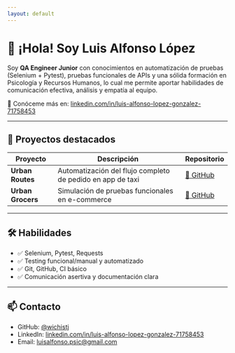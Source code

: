 ```yaml
---
layout: default
---
```


<link rel="stylesheet" href="/assets/css/style.css">

# 👋 ¡Hola! Soy Luis Alfonso López

Soy **QA Engineer Junior** con conocimientos en automatización de pruebas (Selenium + Pytest), pruebas funcionales de APIs y una sólida formación en Psicología y Recursos Humanos, lo cual me permite aportar habilidades de comunicación efectiva, análisis y empatía al equipo.

📍 Conóceme más en: [linkedin.com/in/luis-alfonso-lopez-gonzalez-71758453](https://www.linkedin.com/in/luis-alfonso-lopez-gonzalez-71758453/)

---

## 🚀 Proyectos destacados

| Proyecto        | Descripción                                                | Repositorio |
|----------------|------------------------------------------------------------|-------------|
| **Urban Routes**  | Automatización del flujo completo de pedido en app de taxi | [🔗 GitHub](https://github.com/wichistj/Urban-Routes-e) |
| **Urban Grocers** | Simulación de pruebas funcionales en e-commerce            | [🔗 GitHub](https://github.com/wichistj/Project-Urban-Grocers) |

---

## 🛠️ Habilidades

- ✅ Selenium, Pytest, Requests
- ✅ Testing funcional/manual y automatizado
- ✅ Git, GitHub, CI básico
- ✅ Comunicación asertiva y documentación clara

---

## 📫 Contacto

- GitHub: [@wichistj](https://github.com/wichistj)
- LinkedIn: [linkedin.com/in/luis-alfonso-lopez-gonzalez-71758453](https://www.linkedin.com/in/luis-alfonso-lopez-gonzalez-71758453/)
- Email: luisalfonso.psic@gmail.com
